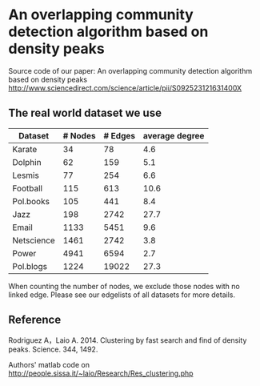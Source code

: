# An overlapping community detection algorithm based on density peaks
Source code of our paper: An overlapping community detection algorithm based on density peaks
http://www.sciencedirect.com/science/article/pii/S092523121631400X

## The real world dataset we use

| Dataset  | # Nodes | # Edges | average degree |
| ------------- | ------------- | ------------- | ------------- |
| Karate  | 34  | 78  | 4.6  |
| Dolphin  | 62  | 159  | 5.1  |
| Lesmis  | 77  | 254  | 6.6  |
| Football  | 115  | 613  | 10.6  |
| Pol.books  | 105  | 441  | 8.4  |
| Jazz  | 198  | 2742  | 27.7  |
| Email  | 1133  | 5451  | 9.6  |
| Netscience  | 1461  | 2742  | 3.8  |
| Power  | 4941  | 6594  | 2.7  |
| Pol.blogs  | 1224  | 19022  | 27.3  |

When counting the number of nodes, we exclude those nodes with no linked edge. Please see our edgelists of all datasets for more details.

## Reference
Rodriguez A，Laio A. 2014. Clustering by fast search and find of density peaks.  Science. 344, 1492.

Authors' matlab code on http://people.sissa.it/~laio/Research/Res_clustering.php
